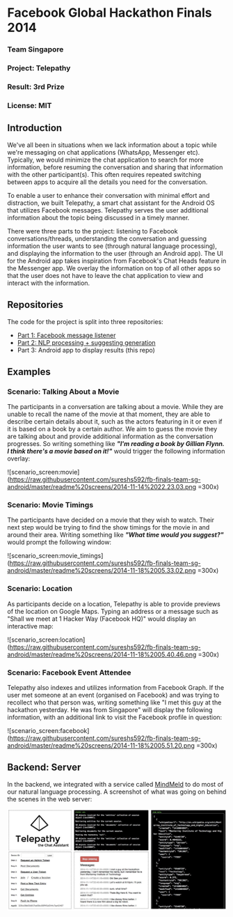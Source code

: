 # Facebook Global Hackathon Finals 2014
### Team Singapore
### Project: Telepathy
### Result: 3rd Prize
### License: MIT

## Introduction
We've all been in situations when we lack information about a topic while we're messaging on chat applications (WhatsApp, Messenger etc). Typically, we would minimize the chat application to search for more information, before resuming the conversation and sharing that information with the other participant(s). This often requires repeated switching between apps to acquire all the details you need for the conversation.

To enable a user to enhance their conversation with minimal effort and distraction, we built Telepathy, a smart chat assistant for the Android OS that utilizes Facebook messages. Telepathy serves the user additional information about the topic being discussed in a timely manner.

There were three parts to the project: listening to Facebook conversations/threads, understanding the conversation and guessing information the user wants to see (through natural language processing), and displaying the information to the user (through an Android app). The UI for the Android app takes inspiration from Facebook's Chat Heads feature in the Messenger app. We overlay the information on top of all other apps so that the user does not have to leave the chat application to view and interact with the information.

## Repositories
The code for the project is split into three repositories:
- [Part 1: Facebook message listener](https://www.github.com/abhilashmurthy/chat-consumer)
- [Part 2: NLP processing + suggesting generation](https://www.github.com/xumx/telepathy)
- Part 3: Android app to display results (this repo)

## Examples
### Scenario: Talking About a Movie
The participants in a conversation are talking about a movie. While they are unable to recall the name of the movie at that moment, they are able to describe certain details about it, such as the actors featuring in it or even if it is based on a book by a certain author. We aim to guess the movie they are talking about and provide additional information as the conversation progresses. So writing something like ***"I'm reading a book by Gillian Flynn. I think there's a movie based on it!"*** would trigger the following information overlay:

![scenario_screen:movie](https://raw.githubusercontent.com/sureshs592/fb-finals-team-sg-android/master/readme%20screens/2014-11-14%2022.23.03.png =300x)

### Scenario: Movie Timings
The participants have decided on a movie that they wish to watch. Their next
step would be trying to find the show timings for the movie in and around
their area. Writing something like ***"What time would you suggest?"*** would prompt the following window:

![scenario_screen:movie_timings](https://raw.githubusercontent.com/sureshs592/fb-finals-team-sg-android/master/readme%20screens/2014-11-18%2005.33.02.png =300x)

### Scenario: Location
As participants decide on a location, Telepathy is able to provide previews of the location on Google Maps. Typing an address or a message such as "Shall we meet at 1 Hacker Way (Facebook HQ)" would display an interactive map:

![scenario_screen:location](https://raw.githubusercontent.com/sureshs592/fb-finals-team-sg-android/master/readme%20screens/2014-11-18%2005.40.46.png =300x)

### Scenario: Facebook Event Attendee
Telepathy also indexes and utilizes information from Facebook Graph. If the user met someone at an event (organised on Facebook) and was trying to recollect who that person was, writing something like "I met this guy at the hackathon yesterday. He was from Singapore" will display the following information, with an additional link to visit the Facebook profile in question:

![scenario_screen:facebook](https://raw.githubusercontent.com/sureshs592/fb-finals-team-sg-android/master/readme%20screens/2014-11-18%2005.51.20.png =300x)

## Backend: Server
In the backend, we integrated with a service called [MindMeld](https://developer.expectlabs.com/) to do most of our natural language processing. A screenshot of what was going on behind the scenes in the web server:

![server](https://raw.githubusercontent.com/sureshs592/fb-finals-team-sg-android/master/readme%20screens/server.jpg)
